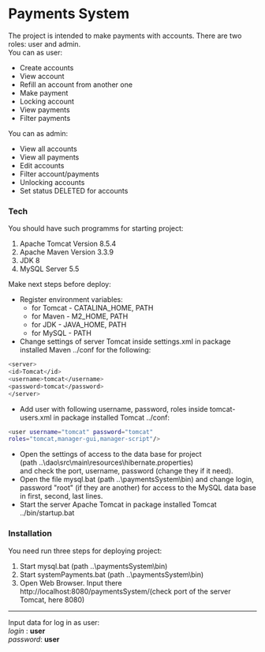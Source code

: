 # Payments System


The project is intended to make payments with accounts. There are two roles: user and admin.  
You can as user:
- Create accounts
- View account
- Refill an account from another one
- Make payment
- Locking account
- View payments
- Filter payments  

You can as admin:
- View all accounts
- View all payments
- Edit accounts
- Filter account/payments
- Unlocking accounts
- Set status DELETED for accounts

### Tech

You should have such programms for starting project:

1. Apache Tomcat Version 8.5.4
2. Apache Maven Version 3.3.9
3. JDK 8
4. MySQL Server 5.5

Make next steps before deploy:
- Register environment variables:
    - for Tomcat - CATALINA_HOME, PATH
    - for Maven - M2_HOME, PATH
    - for JDK - JAVA_HOME, PATH
    - for MySQL - PATH
- Change settings of server Tomcat inside settings.xml in package installed Maven ../conf for the following:
```sh
<server>
<id>Tomcat</id>
<username>tomcat</username>
<password>tomcat</password>
</server>
```
- Add user with following username, password, roles inside tomcat-users.xml in package installed Tomcat ../conf:
```sh
<user username="tomcat" password="tomcat"
roles="tomcat,manager-gui,manager-script"/>
```
- Open the settings of access to the data base for project   
(path ..\dao\src\main\resources\hibernate.properties)  
and check the port, username, password (change they if it need).
- Open the file mysql.bat (path ..\paymentsSystem\bin) and change login, password "root" (if they are another) for access to the MySQL data base in first, second, last lines.
- Start the server Apache Tomcat in package installed Tomcat ../bin/startup.bat

### Installation
You need run three steps for deploying project:  
1. Start mysql.bat (path ..\paymentsSystem\bin)  
2. Start systemPayments.bat (path ..\paymentsSystem\bin)  
3. Open Web Browser. Input there http://localhost:8080/paymentsSystem/(check port of the server Tomcat, here 8080)

*************************************************************************
Input data for log in as user:  
*login* : **user**  
*password*: **user**
